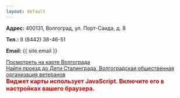 ```yaml
---
layout: default
---
```

<div class="container-fluid">
	<div class="row">
		<div class="col-sm-12 contact">
			<p> <b class="accent">Адрес:</b>
				400131, Волгоград, ул. Порт-Саида, д. 8
			</p>
			<p> <b class="accent">Тел.:</b>
				8 (8442) 38-46-51
			</p>
			<p> <b class="accent">Email:</b>
				{{ site.email }}
			</p>
		</div>
		<div class="col-sm-12 map">
			<a class="dg-widget-link"
				href="http://2gis.ru/volgograd/firm/70000001021583653/center/44.524327,48.71068/zoom/16?utm_medium=widget-source&utm_campaign=firmsonmap&utm_source=bigMap">Посмотреть
				на карте Волгограда</a>
			<div class="dg-widget-link">
				<a
					href="http://2gis.ru/volgograd/center/44.524327,48.71068/zoom/16/routeTab/rsType/bus/to/44.524327,48.71068╎Дети Сталинграда, Волгоградская общественная организация ветеранов?utm_medium=widget-source&utm_campaign=firmsonmap&utm_source=route">
					Найти проезд до Дети Сталинграда, Волгоградская общественная организация ветеранов
				</a>
			</div>
			<script charset="utf-8" src="http://widgets.2gis.com/js/DGWidgetLoader.js"></script>
			<script charset="utf-8">
				new DGWidgetLoader({
					"width": 640,
					"height": 600,
					"borderColor": "#a3a3a3",
					"pos": {
						"lat": 48.71068,
						"lon": 44.524327,
						"zoom": 16
					},
					"opt": {
						"city": "volgograd"
					},
					"org": [{
						"id": "70000001021583653"
					}]
				});
			</script>
			<noscript style="color:#c00;font-size:16px;font-weight:bold;">
				Виджет карты использует JavaScript. Включите его в настройках вашего браузера.
			</noscript>
		</div>
	</div>
</div>
